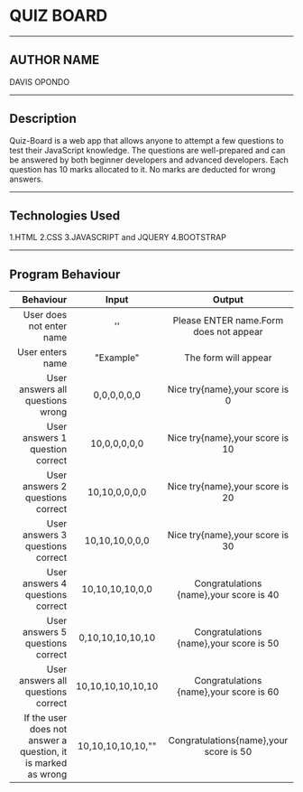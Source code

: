 # QUIZ BOARD
--------------------------------------------------------------------------
## AUTHOR NAME
DAVIS OPONDO

--------------------------------------------------------------------------
## Description
Quiz-Board is a web app that allows anyone to attempt a few questions to test their JavaScript knowledge. The questions are well-prepared and can be answered by both beginner developers and advanced developers. Each question has 10 marks allocated to it. No marks are deducted for wrong answers.

-----------------------------------------------------------------------------------------------
## Technologies Used
1.HTML
2.CSS
3.JAVASCRIPT and JQUERY
4.BOOTSTRAP

------------------------------------------------------------------------------------------------
## Program Behaviour

|Behaviour         | Input    | Output   |
|-----------------:|:----------------:|:------------:|
| User does not enter name|''|	Please ENTER name.Form does not appear|
| User enters name	|"Example"|	The form will appear|
| User answers all questions wrong	|0,0,0,0,0,0	|Nice try{name},your score is 0|
| User answers 1 question correct	|10,0,0,0,0,0	|Nice try{name},your score is 10|
| User answers 2 questions correct	|10,10,0,0,0,0|	Nice try{name},your score is 20|
| User answers 3 questions correct	|10,10,10,0,0,0|	Nice try{name},your score is 30|
| User answers 4 questions correct	|10,10,10,10,0,0|	Congratulations {name},your score is 40|
| User answers 5 questions correct	|0,10,10,10,10,10|	Congratulations {name},your score is 50|
| User answers all questions correct|10,10,10,10,10,10	|Congratulations {name},your score is 60|
| If the user does not answer a question, it is marked as wrong|	10,10,10,10,10,""	|Congratulations{name},your score is 50|
